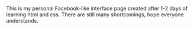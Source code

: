 This is my personal Facebook-like interface page created after 1-2 days of learning html and css. There are still many shortcomings, hope everyone understands.
